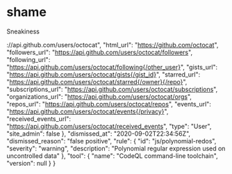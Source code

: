 # shame
Sneakiness



://api.github.com/users/octocat", "html_url": "https://github.com/octocat", "followers_url": "https://api.github.com/users/octocat/followers", "following_url": "https://api.github.com/users/octocat/following{/other_user}", "gists_url": "https://api.github.com/users/octocat/gists{/gist_id}", "starred_url": "https://api.github.com/users/octocat/starred{/owner}{/repo}", "subscriptions_url": "https://api.github.com/users/octocat/subscriptions", "organizations_url": "https://api.github.com/users/octocat/orgs", "repos_url": "https://api.github.com/users/octocat/repos", "events_url": "https://api.github.com/users/octocat/events{/privacy}", "received_events_url": "https://api.github.com/users/octocat/received_events", "type": "User", "site_admin": false }, "dismissed_at": "2020-09-02T22:34:56Z", "dismissed_reason": "false positive", "rule": { "id": "js/polynomial-redos", "severity": "warning", "description": "Polynomial regular expression used on uncontrolled data" }, "tool": { "name": "CodeQL command-line toolchain", "version": null } }
